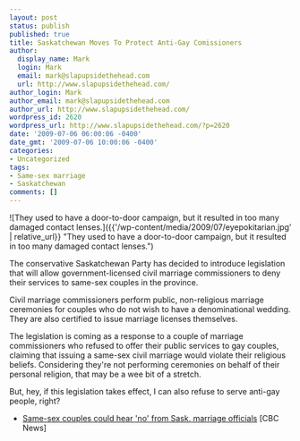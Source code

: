 ```yaml
---
layout: post
status: publish
published: true
title: Saskatchewan Moves To Protect Anti-Gay Comissioners
author:
  display_name: Mark
  login: Mark
  email: mark@slapupsidethehead.com
  url: http://www.slapupsidethehead.com/
author_login: Mark
author_email: mark@slapupsidethehead.com
author_url: http://www.slapupsidethehead.com/
wordpress_id: 2620
wordpress_url: http://www.slapupsidethehead.com/?p=2620
date: '2009-07-06 06:00:06 -0400'
date_gmt: '2009-07-06 10:00:06 -0400'
categories:
- Uncategorized
tags:
- Same-sex marriage
- Saskatchewan
comments: []
---
```

![They used to have a door-to-door campaign, but it resulted in too many damaged contact lenses.]({{'/wp-content/media/2009/07/eyepokitarian.jpg' | relative_url}} "They used to have a door-to-door campaign, but it resulted in too many damaged contact lenses.")

The conservative Saskatchewan Party has decided to introduce legislation that will allow government-licensed civil marriage commissioners to deny their services to same-sex couples in the province.

Civil marriage commissioners perform public, non-religious marriage ceremonies for couples who do not wish to have a denominational wedding. They are also certified to issue marriage licenses themselves.

The legislation is coming as a response to a couple of marriage commissioners who refused to offer their public services to gay couples, claiming that issuing a same-sex civil marriage would violate their religious beliefs. Considering they're not performing ceremonies on behalf of their personal religion, that may be a wee bit of a stretch.

But, hey, if this legislation takes effect, I can also refuse to serve anti-gay people, right?

- [Same-sex couples could hear 'no' from Sask. marriage officials](http://www.cbc.ca/canada/saskatchewan/story/2009/07/03/same-sex-marriage.html?ref=rss) [CBC News]
